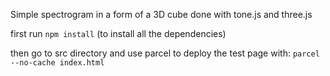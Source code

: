 Simple spectrogram in a form of a 3D cube done with tone.js and three.js


first run ``npm install`` (to install all the dependencies)

then go to src directory and use parcel to deploy the test page with:
``parcel --no-cache index.html``

